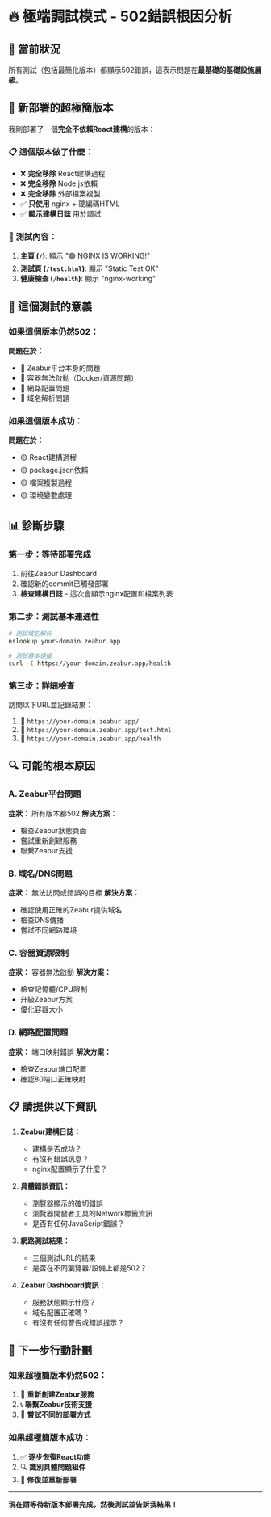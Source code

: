 # 🔥 極端調試模式 - 502錯誤根因分析

## 🚨 當前狀況
所有測試（包括最簡化版本）都顯示502錯誤，這表示問題在**最基礎的基礎設施層級**。

## 🔧 新部署的超極簡版本

我剛部署了一個**完全不依賴React建構**的版本：

### 📋 這個版本做了什麼：
- ❌ **完全移除** React建構過程
- ❌ **完全移除** Node.js依賴  
- ❌ **完全移除** 外部檔案複製
- ✅ **只使用** nginx + 硬編碼HTML
- ✅ **顯示建構日誌** 用於調試

### 📄 測試內容：
1. **主頁 (`/`)**: 顯示 "🟢 NGINX IS WORKING!"
2. **測試頁 (`/test.html`)**: 顯示 "Static Test OK"  
3. **健康檢查 (`/health`)**: 顯示 "nginx-working"

## 🎯 這個測試的意義

### 如果這個版本仍然502：
**問題在於：**
- 🔴 Zeabur平台本身的問題
- 🔴 容器無法啟動（Docker/資源問題）
- 🔴 網路配置問題
- 🔴 域名解析問題

### 如果這個版本成功：
**問題在於：**
- 🟡 React建構過程
- 🟡 package.json依賴
- 🟡 檔案複製過程
- 🟡 環境變數處理

## 📊 診斷步驟

### 第一步：等待部署完成
1. 前往Zeabur Dashboard
2. 確認新的commit已觸發部署
3. **檢查建構日誌** - 這次會顯示nginx配置和檔案列表

### 第二步：測試基本連通性
```bash
# 測試域名解析
nslookup your-domain.zeabur.app

# 測試基本連接
curl -I https://your-domain.zeabur.app/health
```

### 第三步：詳細檢查
訪問以下URL並記錄結果：

1. 🔗 `https://your-domain.zeabur.app/`
2. 🔗 `https://your-domain.zeabur.app/test.html`  
3. 🔗 `https://your-domain.zeabur.app/health`

## 🔍 可能的根本原因

### A. Zeabur平台問題
**症狀：** 所有版本都502
**解決方案：**
- 檢查Zeabur狀態頁面
- 嘗試重新創建服務
- 聯繫Zeabur支援

### B. 域名/DNS問題  
**症狀：** 無法訪問或錯誤的目標
**解決方案：**
- 確認使用正確的Zeabur提供域名
- 檢查DNS傳播
- 嘗試不同網路環境

### C. 容器資源限制
**症狀：** 容器無法啟動
**解決方案：**
- 檢查記憶體/CPU限制
- 升級Zeabur方案
- 優化容器大小

### D. 網路配置問題
**症狀：** 端口映射錯誤
**解決方案：**
- 檢查Zeabur端口配置
- 確認80端口正確映射

## 📋 請提供以下資訊

1. **Zeabur建構日誌：**
   - 建構是否成功？
   - 有沒有錯誤訊息？
   - nginx配置顯示了什麼？

2. **具體錯誤資訊：**
   - 瀏覽器顯示的確切錯誤
   - 瀏覽器開發者工具的Network標籤資訊
   - 是否有任何JavaScript錯誤？

3. **網路測試結果：**
   - 三個測試URL的結果
   - 是否在不同瀏覽器/設備上都是502？

4. **Zeabur Dashboard資訊：**
   - 服務狀態顯示什麼？
   - 域名配置正確嗎？
   - 有沒有任何警告或錯誤提示？

## 🚀 下一步行動計劃

### 如果超極簡版本仍然502：
1. 🔄 **重新創建Zeabur服務**
2. 📞 **聯繫Zeabur技術支援**  
3. 🔄 **嘗試不同的部署方式**

### 如果超極簡版本成功：
1. ✅ **逐步恢復React功能**
2. 🔍 **識別具體問題組件**
3. 🔧 **修復並重新部署**

---

**現在請等待新版本部署完成，然後測試並告訴我結果！**